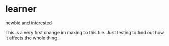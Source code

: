 # learner
newbie and interested

This is a very first change im making to this file.
Just testing to find out how it affects the whole thing.
